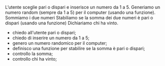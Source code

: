 
L’utente sceglie pari o dispari e inserisce un numero da 1 a 5.
Generiamo un numero random (sempre da 1 a 5) per il computer (usando una funzione).
Sommiamo i due numeri
Stabiliamo se la somma dei due numeri è pari o dispari (usando una funzione)
Dichiariamo chi ha vinto.

- chiedo all'utente pari o dispari;
- chiedo di inserire un numero da 1 a 5;
- genero un numero randomico per il computer;
- definisco una funzione per stabilire se la somma è pari o dispari;
- controllo la somma;
- controllo chi ha vinto;